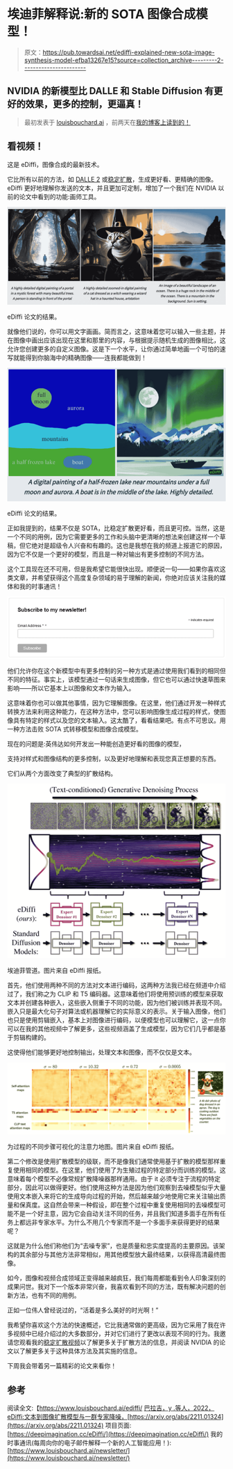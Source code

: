 # 埃迪菲解释说:新的 SOTA 图像合成模型！

> 原文：<https://pub.towardsai.net/ediffi-explained-new-sota-image-synthesis-model-efba13267e15?source=collection_archive---------2----------------------->

## NVIDIA 的新模型比 DALLE 和 Stable Diffusion 有更好的效果，更多的控制，更逼真！

> 最初发表于 [louisbouchard.ai](https://www.louisbouchard.ai/ediffi/) ，前两天在[我的博客上读到的！](https://www.louisbouchard.ai/ediffi/)

## 看视频！

这是 eDiffi，图像合成的最新技术。

它比所有以前的方法，如 [DALLE 2](https://youtu.be/rdGVbPI42sA) 或[稳定扩散](https://youtu.be/RGBNdD3Wn-g)，生成更好看、更精确的图像。eDiffi 更好地理解你发送的文本，并且更加可定制，增加了一个我们在 NVIDIA 以前的论文中看到的功能:画师工具。

![](img/c5fddd6d6a80fe0a355928dee52d3142.png)

eDiffi 论文的结果。

就像他们说的，你可以用文字画画。简而言之，这意味着您可以输入一些主题，并在图像中画出应该出现在这里和那里的内容，与根据提示随机生成的图像相比，这允许您创建更多的自定义图像。这是下一个水平，让你通过简单地画一个可怕的速写就能得到你脑海中的精确图像——连我都能做到！

![](img/a601ea8636e6c41d50de506a29ab1ba7.png)

eDiffi 论文的结果。

正如我提到的，结果不仅是 SOTA，比稳定扩散更好看，而且更可控。当然，这是一个不同的用例，因为它需要更多的工作和头脑中更清晰的想法来创建这样一个草稿，但它绝对是超级令人兴奋和有趣的。这也是我想在我的频道上报道它的原因，因为它不仅是一个更好的模型，而且是一种对输出有更多控制的不同方法。

这个工具现在还不可用，但是我希望它能很快出现。顺便说一句——如果你喜欢这类文章，并希望获得这个高度复杂领域的易于理解的新闻，你绝对应该关注我的媒体和我的时事通讯！

[![](img/b996ad0b139ab2267fde7588ad9ef566.png)](http://eepurl.com/huGLT5)

他们允许你在这个新模型中有更多控制的另一种方式是通过使用我们看到的相同但不同的特征。事实上，该模型通过一句话来生成图像，但它也可以通过快速草图来影响——所以它基本上以图像和文本作为输入。

这意味着你也可以做其他事情，因为它理解图像。在这里，他们通过开发一种样式转换方法来利用这种能力，在这种方法中，您可以影响图像生成过程的样式，使图像具有特定的样式以及您的文本输入。这太酷了，看看结果吧。有点不可思议。用一种方法击败 SOTA 式转移模型和图像合成模型。

现在的问题是:英伟达如何开发出一种能创造更好看的图像的模型，

支持对样式和图像结构的更多控制，以及更好地理解和表现您真正想要的东西。

它们从两个方面改变了典型的扩散结构。

![](img/45b471f0f54d81f24c74a942ef087b24.png)

埃迪菲管道。图片来自 eDiffi 报纸。

首先，他们使用两种不同的方法对文本进行编码，这两种方法我已经在频道中介绍过了，我们称之为 CLIP 和 T5 编码器。这意味着他们将使用预训练的模型来获取文本并创建各种嵌入，这些嵌入侧重于不同的功能，因为他们被训练并表现不同。嵌入只是最大化句子对算法或机器理解它的实际意义的表示。关于输入图像，他们也只是使用剪辑嵌入，基本上对图像进行编码，以便模型也可以理解它，这一点你可以在我的其他视频中了解更多，这些视频涵盖了生成模型，因为它们几乎都是基于剪辑构建的。

这使得他们能够更好地控制输出，处理文本和图像，而不仅仅是文本。

![](img/62d081a41beefaffb3fec50494ad4058.png)

为过程的不同步骤可视化的注意力地图。图片来自 eDiffi 报纸。

第二个修改是使用扩散模型的级联，而不是像我们通常使用基于扩散的模型那样重复使用相同的模型。在这里，他们使用了为生殖过程的特定部分而训练的模型。这意味着每个模型不必像常规扩散降噪器那样通用。由于 it 必须专注于流程的特定部分，因此可以做得更好。他们使用这种方法是因为他们观察到去噪模型似乎大量使用文本嵌入来将它的生成导向过程的开始，然后越来越少地使用它来关注输出质量和保真度。这自然会带来一种假设，即在整个过程中重复使用相同的去噪模型可能不是一个好主意，因为它会自动关注不同的任务，并且我们知道多面手在所有任务上都远非专家水平。为什么不用几个专家而不是一个多面手来获得更好的结果呢？

这就是为什么他们称他们为“去噪专家”，也是质量和忠实度提高的主要原因。该架构的其余部分与其他方法非常相似，用其他模型放大最终结果，以获得高清最终图像。

如今，图像和视频合成领域正变得越来越疯狂，我们每周都能看到令人印象深刻的成果问世。我对下一个版本非常兴奋，我喜欢看到不同的方法，既有解决问题的创新方法，也有不同的用例。

正如一位伟人曾经说过的，“活着是多么美好的时光啊！”

我希望你喜欢这个方法的快速概述，它比我通常做的更高级，因为它采用了我在许多视频中已经介绍过的大多数部分，并对它们进行了更改以表现不同的行为。我邀请您观看我的[稳定扩散视频](https://youtu.be/RGBNdD3Wn-g)以了解更多关于扩散方法的信息，并阅读 NVIDIA 的论文以了解更多关于这种具体方法及其实施的信息。

下周我会带着另一篇精彩的论文来看你！

## 参考

阅读全文:【https://www.louisbouchard.ai/ediffi/
[巴拉吉，y .等人，2022，eDiffi:文本到图像扩散模型与一群专家降噪，](https://www.louisbouchard.ai/ediffi/)[https://arxiv.org/abs/2211.01324](https://arxiv.org/abs/2211.01324)
项目页面:[https://deepimagination.cc/eDiffi/](https://deepimagination.cc/eDiffi/)
我的时事通讯(每周向你的电子邮件解释一个新的人工智能应用！):[https://www.louisbouchard.ai/newsletter/](https://www.louisbouchard.ai/newsletter/)